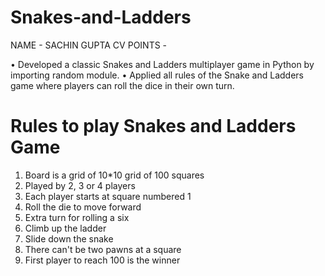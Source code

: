 # Snakes-and-Ladders
NAME - SACHIN GUPTA 
CV POINTS -                                      

•	Developed a classic Snakes and Ladders multiplayer game in Python by importing random module. 
•	Applied all rules of the Snake and Ladders game where players can roll the dice in their own turn.
 

# Rules to play Snakes and Ladders Game
1. Board is a grid of 10*10 grid of 100 squares
2. Played by 2, 3 or 4 players
3. Each player starts at square numbered 1
4. Roll the die to move forward
5. Extra turn for rolling a six
6. Climb up the ladder
7. Slide down the snake
8. There can't be two pawns at a square
9. First player to reach 100 is the winner 

